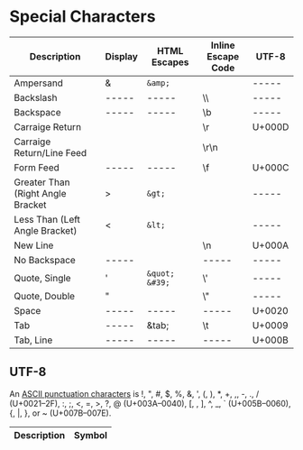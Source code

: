 # Special Characters

| Description | Display | HTML Escapes | Inline <br> Escape Code | UTF-8 |
| ----- | ----- | ----- | ----- | ----- | 
| Ampersand | & | ```&amp;``` | |  ----- | 
| Backslash | ----- | ----- | \\\\ | ----- | 
| Backspace | ----- | ----- | \\b | ----- | 
| Carraige Return | | | \r | U+000D | 
| Carraige Return/Line Feed | | | \r\n | | 
| Form Feed | ----- | ----- | \\f | U+000C | 
| Greater Than (Right Angle Bracket| > | ```&gt;``` | |  ----- | 
| Less Than (Left Angle Bracket) | < | ```&lt;``` | |  ----- | 
| New Line |  |  | \n | U+000A | 
| No Backspace | ----- | &nbsp; | ----- | ----- | 
| Quote, Single | ' | ```&quot;``` ```&#39;```| \\' |  ----- | 
| Quote, Double | " | | \\" |  ----- | 
| Space | ----- | ----- | ----- | U+0020 | 
| Tab | ----- | &tab; | \\t | U+0009 | 
| Tab, Line | ----- | ----- | ----- | U+000B | 

## UTF-8
An [ASCII punctuation characters](https://github.github.com/gfm/#ascii-punctuation-character) is !, ", #, $, %, &, ', (, ), *, +, ,, -, ., / (U+0021–2F), :, ;, <, =, >, ?, @ (U+003A–0040), [, \, ], ^, _, ` (U+005B–0060), {, |, }, or ~ (U+007B–007E).

| Description | Symbol | 
| --- | :--: |  

